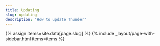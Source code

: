```yaml
---
title: Updating
slug: updating
description: "How to update Thunder"
---
```

{% assign items=site.data[page.slug] %}
{% include _layout/page-with-sidebar.html items=items %}

